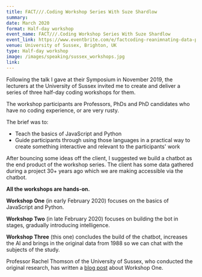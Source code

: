 ```yaml
---
title: FACT///.Coding Workshop Series With Suze Shardlow
summary: 
date: March 2020
format: Half-day workshop
event_name: FACT///.Coding Workshop Series With Suze Shardlow
event_link: https://www.eventbrite.com/e/factcoding-reanimnating-data-python-javascript-tickets-88479852621#
venue: University of Sussex, Brighton, UK
type: Half-day workshop
image: /images/speaking/sussex_workshops.jpg
link: 
---
```


Following the talk I gave at their Symposium in November 2019, the lecturers at the University of Sussex invited me to create and deliver a series of three half-day coding workshops for them.

The workshop participants are Professors, PhDs and PhD candidates who have no coding experience, or are very rusty.

The brief was to:

* Teach the basics of JavaScript and Python
* Guide participants through using those languages in a practical way to create something interactive and relevant to the participants' work

After bouncing some ideas off the client, I suggested we build a chatbot as the end product of the workshop series.  The client has some data gathered during a project 30+ years ago which we are making accessible via the chatbot.

**All the workshops are hands-on.**

**Workshop One** (in early February 2020) focuses on the basics of JavaScript and Python.

**Workshop Two** (in late February 2020) focuses on building the bot in stages, gradually introducing intelligence.

**Workshop Three** (this one) concludes the build of the chatbot, increases the AI and brings in the original data from 1988 so we can chat with the subjects of the study.

Professor Rachel Thomson of the University of Sussex, who conducted the original research, has written a [blog post](http://reanimatingdata.co.uk/uncategorized/a-feminist-chat-bot/) about Workshop One.
